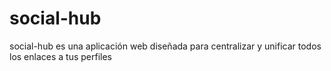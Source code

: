 # social-hub
social-hub es una aplicación web diseñada para centralizar y unificar todos los enlaces a tus perfiles
